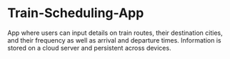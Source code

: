 # Train-Scheduling-App
App where users can input details on train routes, their destination cities, and their frequency as well as arrival and departure times. Information is stored on a cloud server and persistent across devices. 

